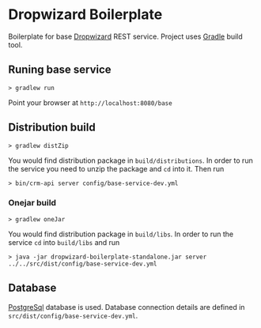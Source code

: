 # Dropwizard Boilerplate

Boilerplate for base [Dropwizard](http://dropwizard.codahale.com) REST service.
Project uses [Gradle](http://www.gradle.org/) build tool.

## Runing base service

```
> gradlew run
```

Point your browser at `http://localhost:8080/base`

## Distribution build

```
> gradlew distZip
```

You would find distribution package in `build/distributions`. In order to run the service
you need to unzip the package and `cd` into it. Then run

```
> bin/crm-api server config/base-service-dev.yml
```

### Onejar build

```
> gradlew oneJar
```

You would find distribution package in `build/libs`. In order to run the service
`cd` into `build/libs` and run

```
> java -jar dropwizard-boilerplate-standalone.jar server ../../src/dist/config/base-service-dev.yml
```

## Database

[PostgreSql](http://www.postgresql.org/) database is used. Database connection details are defined in `src/dist/config/base-service-dev.yml`.
